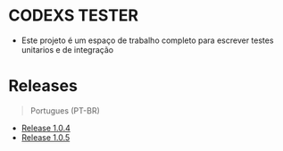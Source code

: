 # CODEXS TESTER
- Este projeto é um espaço de trabalho completo para escrever testes unitarios e de integração



# Releases

> Portugues (PT-BR)

- <a href="data/pt-br/RELEASE_1.0.4.md">Release 1.0.4</a>
- <a href="data/pt-br/RELEASE_1.0.5.md">Release 1.0.5</a>
